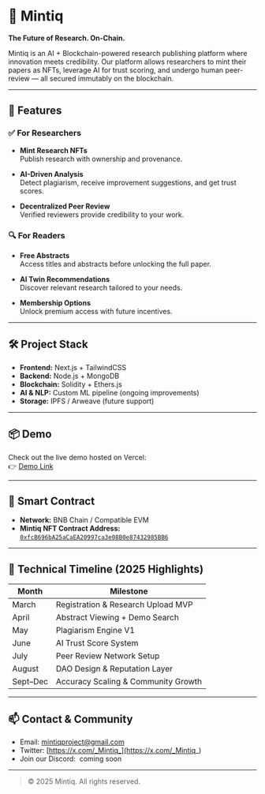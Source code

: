 # 🧠 Mintiq

**The Future of Research. On-Chain.**

Mintiq is an AI + Blockchain-powered research publishing platform where innovation meets credibility. Our platform allows researchers to mint their papers as NFTs, leverage AI for trust scoring, and undergo human peer-review — all secured immutably on the blockchain.

---

## 🚀 Features

### ✅ For Researchers

- **Mint Research NFTs**\
  Publish research with ownership and provenance.

- **AI-Driven Analysis**\
  Detect plagiarism, receive improvement suggestions, and get trust scores.

- **Decentralized Peer Review**\
  Verified reviewers provide credibility to your work.

### 🔍 For Readers

- **Free Abstracts**\
  Access titles and abstracts before unlocking the full paper.

- **AI Twin Recommendations**\
  Discover relevant research tailored to your needs.

- **Membership Options**\
  Unlock premium access with future incentives.

---

## 🛠️ Project Stack

- **Frontend:** Next.js + TailwindCSS
- **Backend:** Node.js + MongoDB
- **Blockchain:** Solidity + Ethers.js
- **AI & NLP:** Custom ML pipeline (ongoing improvements)
- **Storage:** IPFS / Arweave (future support)

---

## 📦 Demo

Check out the live demo hosted on Vercel:\
👉 [Demo Link](https://app.mintiq.xyz)

---

## 🧾 Smart Contract

- **Network:** BNB Chain / Compatible EVM
- **Mintiq NFT Contract Address:** [`0xfcB696bA25aCaEA20997ca3e08B0e87432985BB6`](https://testnet.bscscan.com/address/0xfcB696bA25aCaEA20997ca3e08B0e87432985BB6)

---

## 📅 Technical Timeline (2025 Highlights)

| Month    | Milestone                           |
| -------- | ----------------------------------- |
| March    | Registration & Research Upload MVP  |
| April    | Abstract Viewing + Demo Search      |
| May      | Plagiarism Engine V1                |
| June     | AI Trust Score System               |
| July     | Peer Review Network Setup           |
| August   | DAO Design & Reputation Layer       |
| Sept–Dec | Accuracy Scaling & Community Growth |

---

## 📫 Contact & Community

- Email: [mintiqproject@gmail.com](mailto:mintiqproject@gmail.com)
- Twitter: [https://x.com/_Mintiq_](https://x.com/_Mintiq_)
- Join our Discord:  coming soon

---

> © 2025 Mintiq. All rights reserved.